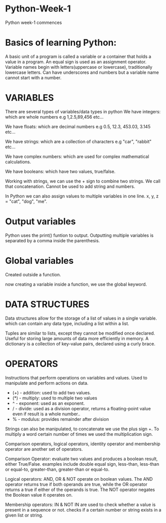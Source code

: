 # Python-Week-1
Python week-1 commences

# Basics of learning Python:
A basic unit of a program is called a variable or a container that holds a value in a program.
An equal sign is used as an assignment operator.
Variable names begin with letters(uppercase or lowercase), traditionally lowercase letters. Can have underscores and numbers but a variable name cannot start with a number.

# VARIABLES

There are several types of variables/data types in python
We have integers: which are whole numbers e.g 1,2.5,89,456 etc...

We have floats: which are decimal numbers e.g 0.5, 12.3, 453.03, 3.145 etc...

We have strings: which are a collection of characters e.g "car", "rabbit" etc...

We have complex numbers: which are used for complex mathematical calculations.

We have booleans: which have two values, true/false.

Working with strings, we can use the + sign to combine two strings. We call that concatenation.
Cannot be used to add string and numbers.

In Python we can also assign values to multiple variables in one line. x, y, z = "cat", "dog", "me".

# Output variables
Python uses the print() funtion to output. Outputting multiple variables is separated by a comma inside the parenthesis.

# Global variables
Created outside a function.

now creating a variable inside a function, we use the global keyword.


# DATA STRUCTURES
Data structures allow for the storage of a list of values in a single variable. which can contain any data type, including a list within a list.

Tuples are similar to lists, except they cannot be modified once declared.
Useful for storing large amounts of data more efficiently in memory.
A dictionary is a collection of key-value pairs, declared using a curly brace.


# OPERATORS
Instructions that perform operations on variables and values. Used to manipulate and perform actions on data.

- (+) - addition: used to add two values.
- (*) - multiply: used to multiple two values
- ^ - exponent: used as an exponent.
- / - divide: used as a division operator, returns a floating-point value even if result is a whole number..
- % - modulus: provides remainder after division

Strings can also be manipulated, to concatenate we use the plus sign +.
To multiply a word certain number of times we used the multiplication sign.

Comparison operators, logical operators, identity operator and membership operator are another set of operators.

Comparison Operator: evaluate two values and produces a boolean result, either True/False. examples include double equal sign, less-than, less-than or equal-to, greater-than, greater-than or equal-to.

Logical operators: AND, OR & NOT operate on boolean values. The AND operator returns true if both operands are true, while the OR operator returns a true if either of the operands is true. The NOT operator negates the Boolean value it operates on.

Membership operators: IN & NOT IN are used to check whether a value is present in a sequence or not. checks if a certain number or string exists in a given list or string.
